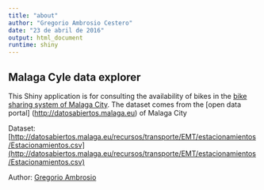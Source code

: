 ```yaml
---
title: "about"
author: "Gregorio Ambrosio Cestero"
date: "23 de abril de 2016"
output: html_document
runtime: shiny
---
```


## Malaga Cyle data explorer

This Shiny application is for consulting the availability of bikes in the [bike sharing system of Malaga City](http://malagabici.malaga.eu/webpublica/index.html). 
The dataset comes from the [open data portal] (http://datosabiertos.malaga.eu) of Malaga City

Dataset: [http://datosabiertos.malaga.eu/recursos/transporte/EMT/estacionamientos/Estacionamientos.csv](http://datosabiertos.malaga.eu/recursos/transporte/EMT/estacionamientos/Estacionamientos.csv)


Author: [Gregorio Ambrosio](http://www.gregorioambrosio.com)

